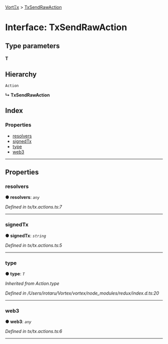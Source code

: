 [VortΞx](../README.md) > [TxSendRawAction](../interfaces/txsendrawaction.md)

# Interface: TxSendRawAction

## Type parameters
#### T 
## Hierarchy

 `Action`

**↳ TxSendRawAction**

## Index

### Properties

* [resolvers](txsendrawaction.md#resolvers)
* [signedTx](txsendrawaction.md#signedtx)
* [type](txsendrawaction.md#type)
* [web3](txsendrawaction.md#web3)

---

## Properties

<a id="resolvers"></a>

###  resolvers

**● resolvers**: *`any`*

*Defined in tx/tx.actions.ts:7*

___
<a id="signedtx"></a>

###  signedTx

**● signedTx**: *`string`*

*Defined in tx/tx.actions.ts:5*

___
<a id="type"></a>

###  type

**● type**: *`T`*

*Inherited from Action.type*

*Defined in /Users/irotaru/Vortex/vortex/node_modules/redux/index.d.ts:20*

___
<a id="web3"></a>

###  web3

**● web3**: *`any`*

*Defined in tx/tx.actions.ts:6*

___

